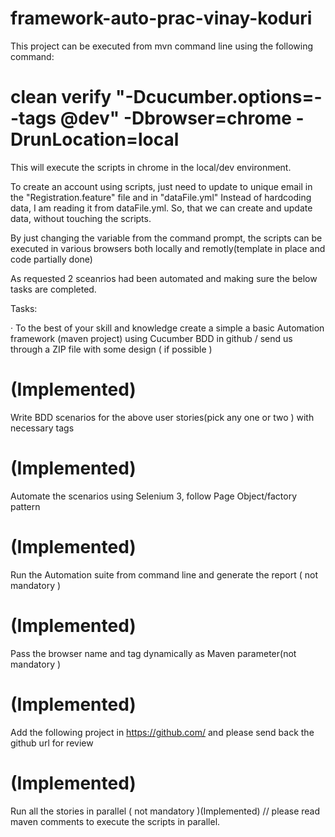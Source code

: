 # framework-auto-prac-vinay-koduri

This project can be executed from mvn command line using the following command:

# clean verify "-Dcucumber.options=--tags @dev" -Dbrowser=chrome -DrunLocation=local

This will execute the scripts in chrome in the local/dev environment.

To create an account using scripts, just need to update to unique email in the "Registration.feature" file and in "dataFile.yml"
Instead of hardcoding data, I am reading it from dataFile.yml. So, that we can create and update data, without touching the scripts.

By just changing the variable from the command prompt, the scripts can be executed in various browsers both locally and remotly(template in place and code partially done)

As requested 2 sceanrios had been automated and making sure the below tasks are completed.

Tasks:

·         To the best of your skill and knowledge create a simple a basic  Automation framework (maven project) using Cucumber BDD in github / send us through a ZIP file with some design ( if possible ) 
# (Implemented)

Write BDD scenarios for the above user stories(pick any one or  two )  with necessary tags 
# (Implemented)

Automate the scenarios using Selenium 3, follow Page Object/factory pattern 
# (Implemented)

Run the Automation suite from command line and generate the report ( not mandatory ) 
# (Implemented)

Pass the browser name and tag dynamically as Maven parameter(not mandatory ) 
# (Implemented)

Add the following project in https://github.com/ and please send back the github url for review 
# (Implemented)

Run all the stories in parallel ( not mandatory )(Implemented)
// please read maven comments to execute the scripts in parallel.
